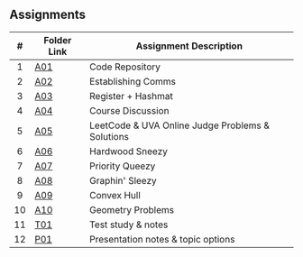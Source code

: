 ## Assignments

|  #  | Folder Link | Assignment Description |
| :-: | ----------- | ---------------------- |
| 1  |  [A01](https://github.com/aelious/4883-Prog-Tech/tree/main/Assignments/A01)     |     Code Repository      |
| 2  |  [A02](https://github.com/aelious/4883-Prog-Tech/tree/main/Assignments/A02)     |    Establishing Comms       |
| 3  |  [A03](https://github.com/aelious/4883-Prog-Tech/tree/main/Assignments/A03)     |     Register + Hashmat      |
| 4  |  [A04](https://github.com/aelious/4883-Prog-Tech/tree/main/Assignments/A04)     |     Course Discussion      |
| 5  |  [A05](https://github.com/aelious/4883-Prog-Tech/tree/main/Assignments/A05)     |     LeetCode & UVA Online Judge Problems & Solutions      |
| 6  |  [A06](https://github.com/aelious/4883-Prog-Tech/tree/main/Assignments/A06)     |    Hardwood Sneezy       |
| 7  |  [A07](https://github.com/aelious/4883-Prog-Tech/tree/main/Assignments/A07)     |    Priority Queezy       |
| 8  |  [A08](https://github.com/aelious/4883-Prog-Tech/tree/main/Assignments/A08)     |     Graphin' Sleezy      |
| 9  |  [A09](https://github.com/aelious/4883-Prog-Tech/tree/main/Assignments/A09)     |     Convex Hull      |
| 10  |  [A10](https://github.com/aelious/4883-Prog-Tech/tree/main/Assignments/A10)     |     Geometry Problems      |
| 11  |  [T01](https://github.com/aelious/4883-Prog-Tech/tree/main/Assignments/T01)     |     Test study & notes      |
| 12  |  [P01](https://github.com/aelious/4883-Prog-Tech/tree/main/Assignments/P01)     |     Presentation notes & topic options      |